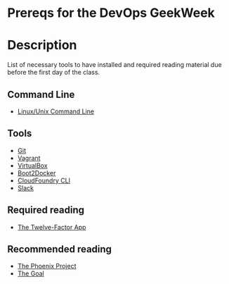 Prereqs for the DevOps GeekWeek
===============================

# Description

List of necessary tools to have installed and required reading material due before the first day of the class.

## Command Line
 - [Linux/Unix Command Line](https://www.udemy.com/linux-command-line-volume1/)

## Tools

 - [Git](https://help.github.com/articles/set-up-git/)
 - [Vagrant](http://vagrantup.com)
 - [VirtualBox](http://virtualbox.org)
 - [Boot2Docker](http://boot2docker.io/)
 - [CloudFoundry CLI](http://docs.cloudfoundry.org/devguide/installcf/)
 - [Slack](http://slack.com)

## Required reading

 - [The Twelve-Factor App](http://12factor.net/)

## Recommended reading

 - [The Phoenix Project](http://www.amazon.com/The-Phoenix-Project-Helping-Business/dp/0988262592)
 - [The Goal](http://www.amazon.com/The-Goal-Process-Ongoing-Improvement/dp/0884271951)
